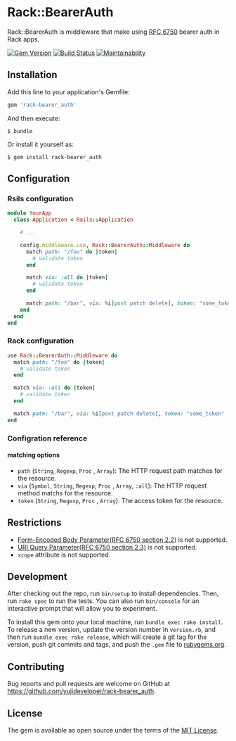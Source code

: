 # Rack::BearerAuth

Rack::BearerAuth is middleware that make using [RFC 6750](https://tools.ietf.org/html/rfc6750) bearer auth in Rack apps.

[![Gem Version](https://badge.fury.io/rb/rack-bearer_auth.svg)](https://badge.fury.io/rb/rack-bearer_auth)
[![Build Status](https://travis-ci.org/yujideveloper/rack-bearer_auth.svg?branch=master)](https://travis-ci.org/yujideveloper/rack-bearer_auth)
[![Maintainability](https://api.codeclimate.com/v1/badges/db47f9a4e48bd30edb98/maintainability)](https://codeclimate.com/github/yujideveloper/rack-bearer_auth/maintainability)

## Installation

Add this line to your application's Gemfile:

```ruby
gem 'rack-bearer_auth'
```

And then execute:

    $ bundle

Or install it yourself as:

    $ gem install rack-bearer_auth

## Configuration

### Rsils configuration

``` ruby
module YourApp
  class Application < Rails::Application

    # ...

    config.middleware.use, Rack::BearerAuth::Middleware do
      match path: "/foo" do |token|
        # validate token
      end

      match via: :all do |token|
        # validate token
      end

      match path: "/bar", via: %i[post patch delete], token: "some_token"
    end
  end
end
```

### Rack configuration

``` ruby
use Rack::BearerAuth::Middleware do
  match path: "/foo" do |token|
    # validate token
  end

  match via: :all do |token|
    # validate token
  end

  match path: "/bar", via: %i[post patch delete], token: "some_token"
end

```

### Configration reference

#### matching options

* `path` (`String`, `Regexp`, `Proc` , `Array`): The HTTP request path matches for the resource.
* `via` (`Symbol`, `String`, `Regexp`, `Proc` , `Array`, `:all`): The HTTP request method matchs for the resource.
* `token` (`String`, `Regexp`, `Proc` , `Array`): The access token for the resource.

## Restrictions

* [Form-Encoded Body Parameter(RFC 6750 section 2.2)](https://tools.ietf.org/html/rfc6750#section-2.2) is not supported.
* [URI Query Parameter(RFC 6750 section 2.3)](https://tools.ietf.org/html/rfc6750#section-2.3) is not supported.
* `scope` attribute is not supported.

## Development

After checking out the repo, run `bin/setup` to install dependencies. Then, run `rake spec` to run the tests. You can also run `bin/console` for an interactive prompt that will allow you to experiment.

To install this gem onto your local machine, run `bundle exec rake install`. To release a new version, update the version number in `version.rb`, and then run `bundle exec rake release`, which will create a git tag for the version, push git commits and tags, and push the `.gem` file to [rubygems.org](https://rubygems.org).

## Contributing

Bug reports and pull requests are welcome on GitHub at https://github.com/yujideveloper/rack-bearer_auth.

## License

The gem is available as open source under the terms of the [MIT License](https://opensource.org/licenses/MIT).
